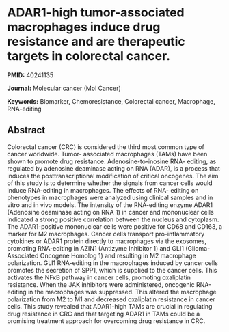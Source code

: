# ADAR1-high tumor-associated macrophages induce drug resistance and are therapeutic targets in colorectal cancer.

**PMID:** 40241135

**Journal:** Molecular cancer (Mol Cancer)

**Keywords:** Biomarker, Chemoresistance, Colorectal cancer, Macrophage, RNA-editing

## Abstract

Colorectal cancer (CRC) is considered the third most common type of cancer worldwide. Tumor-
associated macrophages (TAMs) have been shown to promote drug resistance. Adenosine-to-inosine RNA-
editing, as regulated by adenosine deaminase acting on RNA (ADAR), is a process that induces the
posttranscriptional modification of critical oncogenes. The aim of this study is to determine
whether the signals from cancer cells would induce RNA-editing in macrophages.  The effects of RNA-
editing on phenotypes in macrophages were analyzed using clinical samples and in vitro and in vivo
models.  The intensity of the RNA-editing enzyme ADAR1 (Adenosine deaminase acting on RNA 1) in
cancer and mononuclear cells indicated a strong positive correlation between the nucleus and
cytoplasm. The ADAR1-positive mononuclear cells were positive for CD68 and CD163, a marker for M2
macrophages. Cancer cells transport pro-inflammatory cytokines or ADAR1 protein directly to
macrophages via the exosomes, promoting RNA-editing in AZIN1 (Antizyme Inhibitor 1) and GLI1
(Glioma-Associated Oncogene Homolog 1) and resulting in M2 macrophage polarization. GLI1 RNA-editing
in the macrophages induced by cancer cells promotes the secretion of SPP1, which is supplied to the
cancer cells. This activates the NFκB pathway in cancer cells, promoting oxaliplatin resistance.
When the JAK inhibitors were administered, oncogenic RNA-editing in the macrophages was suppressed.
This altered the macrophage polarization from M2 to M1 and decreased oxaliplatin resistance in
cancer cells.  This study revealed that ADAR1-high TAMs are crucial in regulating drug resistance in
CRC and that targeting ADAR1 in TAMs could be a promising treatment approach for overcoming drug
resistance in CRC.
